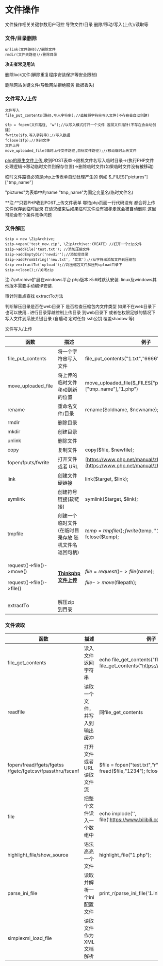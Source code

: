 # 文件操作

文件操作相关关键参数用户可控 导致文件/目录 删除/移动/写入(上传)/读取等

### 文件/目录删除

```
unlink(文件路径)//删除文件
rmdir(文件夹路径)//删除目录
```

**攻击者常见用法**

删除lock文件(解除重复程序安装保护等安全限制)

删除网站关键文件(导致网站拒绝服务 数据丢失)

### 文件写入/上传

```
文件写入
file_put_contents(路径,写入字符串);//直接将字符串写入文件(不存在会自动创建)

$fp = fopen(文件路径, "w");//以写入模式打开一个文件 返回文件指针(不存在会自动创建)
fwrite($fp,写入字符串);//写入数据
fclose($fp);//关闭文件
文件上传
move_uploaded_file(临时上传文件路径,目标文件路径);//移动临时上传文件
```

[php的原生文件上传 ](https://www.php.net/manual/en/features.file-upload.post-method.php)收到POST表单->随机文件名写入临时目录->(执行PHP文件处理逻辑->移动临时文件到保存位置)->删除临时文件(如果临时文件没有被移动)

临时文件路径必须是php上传表单自动处理产生的 例如 $\_FILES\["pictures"]\["tmp\_name"]

"pictures"为表单中的name "tmp\_name"为固定变量名(临时文件名)

**注:**只要PHP收到POST上传文件表单 哪怕php页面一行代码没有 都会将上传文件保存到临时目录 在请求结束后如果临时文件没有被移走就会被自动删除 这里可能会有个条件竞争问题

### 文件解压

```
$zip = new \ZipArchive;
$zip->open('test_new.zip', \ZipArchive::CREATE) //打开一个zip文件
$zip->addFile('test.txt'); //添加压缩文件
$zip->addEmptyDir('newdir');//添加空目录
$zip->addFromString('new.txt', '文本');//从字符串添加文件到压缩包
$zip->extractTo('upload');//将压缩包文件解压到upload目录下
$zip->close();//关闭zip
```

注:ZipArchive扩展在windows平台 php版本>5.6时默认安装. linux及windows其他版本需要手动编译安装.

审计时重点查找 extractTo方法

判断解压目录是否在web目录下 是否检查压缩包内文件类型 如果不在web目录下也可以使用.. 进行目录穿越控制上传目录 到web目录下 或者在权限足够的情况下写入文件到系统关键目录 (自启动 定时任务 ssh公钥 覆盖shadow 等)



文件写入/上传

| 函数                                                               | 描述                                                                           | 例子                                                                                                     |
| ---------------------------------------------------------------- | ---------------------------------------------------------------------------- | ------------------------------------------------------------------------------------------------------ |
| file\_put\_contents                                              | 将一个字符串写入文件                                                                   | file\_put\_contents("1.txt","6666");                                                                   |
| move\_uploaded\_file                                             | 将上传的临时文件移动到新的位置                                                              | move\_uploaded\_file($\_FILES\["pictures"]\["tmp\_name"],"1.php")                                      |
| rename                                                           | 重命名文件/目录                                                                     | rename($oldname, $newname);                                                                            |
| rmdir                                                            | 删除目录                                                                         |                                                                                                        |
| mkdir                                                            | 创建目录                                                                         |                                                                                                        |
| unlink                                                           | 删除文件                                                                         |                                                                                                        |
| copy                                                             | 复制文件                                                                         | copy($file, $newfile);                                                                                 |
| fopen/fputs/fwrite                                               | 打开文件或者 URL                                                                   | [https://www.php.net/manual/zh/function.fwrite.php](https://www.php.net/manual/zh/function.fwrite.php) |
| link                                                             | 创建文件硬链接                                                                      | link($target, $link);                                                                                  |
| symlink                                                          | 创建符号链接(软链接)                                                                  | symlink($target, $link);                                                                               |
| tmpfile                                                          | 创建一个临时文件 (在临时目录存放 随机文件名 返回句柄)                                                | $temp = tmpfile(); fwrite($temp, "123456"); fclose($temp);                                             |
| <p>request()->file()->move()</p><p>request()->file()->file()</p> | ****[**Thinkphp 文件上传**](https://www.kancloud.cn/manual/thinkphp5/155159)**** | <p>$file = request()->file($name);</p><p>$file->move($filepath);</p>                                   |
| extractTo                                                        | 解压zip 到目录                                                                    |                                                                                                        |



### 文件读取

| 函数                                                       | 描述               | 例子                                                                                           |
| -------------------------------------------------------- | ---------------- | -------------------------------------------------------------------------------------------- |
| file\_get\_contents                                      | 读入文件返回字符串        | echo file\_get\_contents("flag.txt"); echo file\_get\_contents("https://www.bilibili.com/"); |
| readfile                                                 | 读取一个文件，并写入到输出缓冲  | 同file\_get\_contents                                                                         |
| fopen/fread/fgets/fgetss /fgetc/fgetcsv/fpassthru/fscanf | 打开文件或者 URL 读取文件流 | $file = fopen("test.txt","r"); echo fread($file,"1234"); fclose($file);                      |
| file                                                     | 把整个文件读入一个数组中     | echo implode('', file('https://www.bilibili.com/'));                                         |
| highlight\_file/show\_source                             | 语法高亮一个文件         | highlight\_file("1.php");                                                                    |
| parse\_ini\_file                                         | 读取并解析一个ini配置文件   | print\_r(parse\_ini\_file('1.ini'));                                                         |
| simplexml\_load\_file                                    | 读取文件作为XML文档解析    |                                                                                              |

